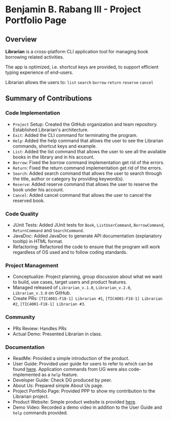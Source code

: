 # Benjamin B. Rabang III - Project Portfolio Page

## Overview
**Librarian** is a cross-platform CLI application tool for managing book borrowing related activities. 

The app is optimized, i.e. shortcut keys are provided, to support efficient typing experience of end-users.

Librarian allows the users to: <code>list</code> <code>search</code> <code>borrow</code> <code>return</code> <code>reserve</code> <code>cancel</code>

## Summary of Contributions

### Code Implementation
- `Project` Setup: Created the GitHub organization and team repository. Established Librarian's architecture.
- `Exit`: Added the CLI command for terminating the program.
- `Help`: Added the help command that allows the user to see the Librarian commands, shortcut keys and example.
- `List`: Added the list command that allows the user to see all the available books in the library and in his account.
- `Borrow`: Fixed the borrow command implementation get rid of the errors.
- `Return`: Fixed the return command implementation get rid of the errors.
- `Search`: Added search command that allows the user to search through the title, author or category by providing keyword(s).
- `Reserve`: Added reserve command that allows the user to reserve the book under his account.
- `Cancel`: Added cancel command that allows the user to cancel the reserved book.

### Code Quality
- JUnit Tests: Added JUnit tests for `Book`, `ListUserCommand`, `BorrowCommand`, `ReturnCommand` and `SearchCommand`.
- JavaDoc: Added JavaDoc to generate API documentation (explanatory tooltip) in HTML format.
- Refactoring: Refactored the code to ensure that the program will work regardless of OS used and to follow coding standards.

### Project Management
- Conceptualize: Project planning, group discussion about what we want to build, use cases, target users and product features. 
- Managed released of `Librarian_v.1.0`, `Librarian_v.2.0`, `Librarian_v.3.0` on GitHub.
- Create PRs: `[TIC4001-F18-1] Librarian #1`, `[TIC4001-F18-1] Librarian #2`, `[TIC4001-F18-1] Librarian #3`.

### Community
- PRs Review: Handles PRs
- Actual Demo: Presented Librarian in class.

### Documentation
- ReadMe: Provided a simple introduction of the product.
- User Guide: Provided user guide for users to refer to which can be found [here](https://github.com/badassengineer/tp/blob/master/docs/UserGuide.md/). Application commands from UG were also code-implemented as a `help` feature. 
- Developer Guide: Check DG produced by peer.
- About Us: Prepared simple About Us page.
- Project Portfolio Page: Provided PPP to show my contribution to the Librarian project.
- Product Website: Simple product website is provided [here](https://badassengineer.github.io/tp/).
- Demo Video: Recorded a demo video in addition to the User Guide and `help` commands provided.
